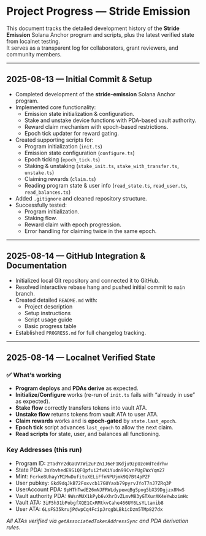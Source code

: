 # Project Progress — Stride Emission

This document tracks the detailed development history of the **Stride Emission** Solana Anchor program and scripts, plus the latest verified state from localnet testing.  
It serves as a transparent log for collaborators, grant reviewers, and community members.

---

## 2025-08-13 — Initial Commit & Setup
- Completed development of the **stride-emission** Solana Anchor program.
- Implemented core functionality:
  - Emission state initialization & configuration.
  - Stake and unstake device functions with PDA-based vault authority.
  - Reward claim mechanism with epoch-based restrictions.
  - Epoch tick updater for reward gating.
- Created supporting scripts for:
  - Program initialization (`init.ts`)
  - Emission state configuration (`configure.ts`)
  - Epoch ticking (`epoch_tick.ts`)
  - Staking & unstaking (`stake_init.ts`, `stake_with_transfer.ts`, `unstake.ts`)
  - Claiming rewards (`claim.ts`)
  - Reading program state & user info (`read_state.ts`, `read_user.ts`, `read_balances.ts`)
- Added `.gitignore` and cleaned repository structure.
- Successfully tested:
  - Program initialization.
  - Staking flow.
  - Reward claim with epoch progression.
  - Error handling for claiming twice in the same epoch.

---

## 2025-08-14 — GitHub Integration & Documentation
- Initialized local Git repository and connected it to GitHub.
- Resolved interactive rebase hang and pushed initial commit to `main` branch.
- Created detailed `README.md` with:
  - Project description
  - Setup instructions
  - Script usage guide
  - Basic progress table
- Established `PROGRESS.md` for full changelog tracking.

---

## 2025-08-14 — Localnet Verified State

### ✅ What’s working
- **Program deploys** and **PDAs derive** as expected.
- **Initialize/Configure** works (re-run of `init.ts` fails with “already in use” as expected).
- **Stake flow** correctly transfers tokens into vault ATA.
- **Unstake flow** returns tokens from vault ATA to user ATA.
- **Claim rewards** works and is **epoch-gated** by `state.last_epoch`.
- **Epoch tick** script advances `last_epoch` to allow the next claim.
- **Read scripts** for state, user, and balances all functioning.

### Key Addresses (this run)
- Program ID: `2TadYr2dGaUV7Wi2uFZn1J6eF1Kdju9zpUzoWdTedrhw`
- State PDA: `3sYbvhedE9S1QFQpfui2fxKiYudn99CvnPUgEWxYqm27`
- Mint: `Fcrke8UhayYM1MwDufituXELiFfnNPUjmk9Q7Bt4pPZF`
- User pubkey: `Gkd9dqJkB72Foxvcb17GUYaxb79pyrvJYoT7nJ7ZRq3P`
- UserAccount PDA: `9pHThTwdE26mNJFRWLdypewqBgSpog5bX39Dgjzx8NwS`
- Vault authority PDA: `9WsnMUX1kPyb6vXhrDvZLmvM83yGTXurAK4eYwbzimHc`
- Vault ATA: `3iF5h31bPobgfXQE1CxRMtkvCahe466UY6LsYLtanib8`
- User ATA: `6LsFS35krujPdwpCq4FcipJrqgbLBkicDzm5TMp827dx`

_All ATAs verified via `getAssociatedTokenAddressSync` and PDA derivation rules._

